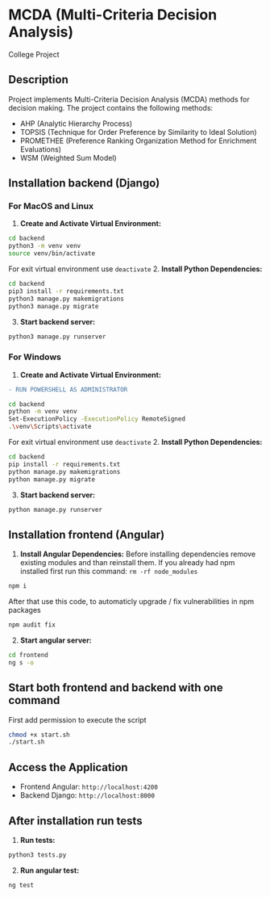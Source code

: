 # MCDA (Multi-Criteria Decision Analysis)

College Project

## Description
Project implements Multi-Criteria Decision Analysis (MCDA) methods for decision making. The project contains the following methods:
- AHP (Analytic Hierarchy Process)
- TOPSIS (Technique for Order Preference by Similarity to Ideal Solution)
- PROMETHEE (Preference Ranking Organization Method for Enrichment Evaluations)
- WSM (Weighted Sum Model)

## Installation backend (Django)

### For MacOS and Linux
1. **Create and Activate Virtual Environment:** 

```bash
cd backend
python3 -m venv venv
source venv/bin/activate
```
For exit virtual environment use `deactivate`
2. **Install Python Dependencies:**
```bash
cd backend
pip3 install -r requirements.txt
python3 manage.py makemigrations
python3 manage.py migrate
```
3. **Start backend server:** 
```bash
python3 manage.py runserver
```

### For Windows
1. **Create and Activate Virtual Environment:** 
```diff
- RUN POWERSHELL AS ADMINISTRATOR
```
```bash
cd backend
python -m venv venv
Set-ExecutionPolicy -ExecutionPolicy RemoteSigned
.\venv\Scripts\activate
```
For exit virtual environment use `deactivate`
2. **Install Python Dependencies:**
```bash
cd backend
pip install -r requirements.txt
python manage.py makemigrations
python manage.py migrate
```
3. **Start backend server:** 
```bash
python manage.py runserver
```

## Installation frontend (Angular)
1. **Install Angular Dependencies:**
Before installing dependencies remove existing modules and than reinstall them. 
If you already had npm installed first run this command: `rm -rf node_modules`
```bash
npm i
```
After that use this code, to automaticly upgrade / fix vulnerabilities in npm packages
```bash
npm audit fix
```
2. **Start angular server:**
```bash
cd frontend
ng s -o
```

## Start both frontend and backend with one command
First add permission to execute the script
```bash
chmod +x start.sh
./start.sh
```

## Access the Application
   - Frontend Angular: `http://localhost:4200`
   - Backend Django: `http://localhost:8000`

## After installation run tests
1. **Run tests:**
```bash
python3 tests.py
```

2. **Run angular test:**
```bash
ng test
```